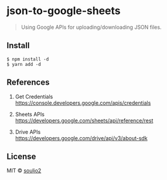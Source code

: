 # json-to-google-sheets
> Using Google APIs for uploading/downloading JSON files.

## Install
```
$ npm install -d
$ yarn add -d
```

## References
1. Get Credentials  
https://console.developers.google.com/apis/credentials

2. Sheets APIs  
https://developers.google.com/sheets/api/reference/rest

3. Drive APIs  
https://developers.google.com/drive/api/v3/about-sdk

## License
MIT © [souljo2](https://github.com/souljo2)